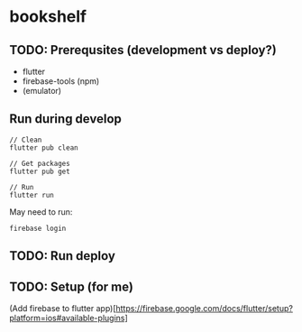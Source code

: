 # bookshelf

## TODO: Prerequsites (development vs deploy?)
* flutter
* firebase-tools (npm)
* (emulator)


## Run during develop
```
// Clean 
flutter pub clean

// Get packages
flutter pub get

// Run
flutter run
```

May need to run:
```
firebase login
```

## TODO: Run deploy

## TODO: Setup (for me)
(Add firebase to flutter app)[https://firebase.google.com/docs/flutter/setup?platform=ios#available-plugins]
